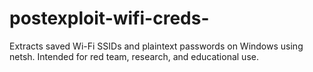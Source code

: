 # postexploit-wifi-creds-
Extracts saved Wi-Fi SSIDs and plaintext passwords on Windows using netsh. Intended for red team, research, and educational use.
